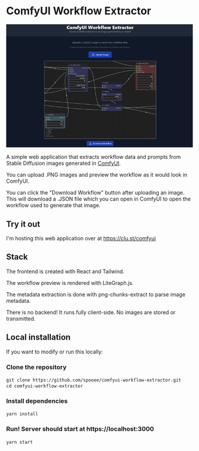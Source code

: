 # ComfyUI Workflow Extractor

![Screenshot showing a preview of the web application](https://raw.githubusercontent.com/spooee/comfyui-workflow-extractor/refs/heads/main/preview.png)

A simple web application that extracts workflow data and prompts from Stable Diffusion images generated in [ComfyUI](https://github.com/comfyanonymous/ComfyUI).

You can upload .PNG images and preview the workflow as it would look in ComfyUI.

You can click the "Download Workflow" button after uploading an image. This will download a .JSON file which you can open in ComfyUI to open the workflow used to generate that image.

## Try it out
I'm hosting this web application over at https://clu.st/comfyui

## Stack
The frontend is created with React and Tailwind.

The workflow preview is rendered with LiteGraph.js.

The metadata extraction is done with png-chunks-extract to parse image metadata.

There is no backend! It runs fully client-side. No images are stored or transmitted.


## Local installation
If you want to modify or run this locally:

### Clone the repository
```
git clone https://github.com/spooee/comfyui-workflow-extractor.git
cd comfyui-workflow-extractor
```

### Install dependencies
```
yarn install
```

### Run! Server should start at https://localhost:3000
```
yarn start
```

